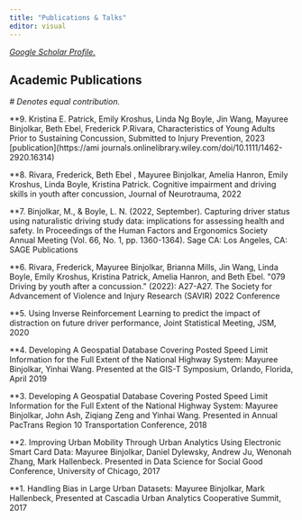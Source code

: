 ```yaml
---
title: "Publications & Talks"
editor: visual
---
```


[*Google Scholar Profile.*](https://scholar.google.com/citations?user=OJFxBWMAAAAJ&hl=en)

## Academic Publications

*\# Denotes equal contribution.*

**9. Kristina E. Patrick, Emily Kroshus, Linda Ng Boyle, Jin Wang, Mayuree Binjolkar, Beth Ebel, Frederick P.Rivara, Characteristics of Young Adults Prior to Sustaining Concussion, Submitted to Injury Prevention, 2023 [publication](https://ami journals.onlinelibrary.wiley.com/doi/10.1111/1462-2920.16314)

**8. Rivara, Frederick, Beth Ebel , Mayuree Binjolkar, Amelia Hanron, Emily Kroshus, Linda Boyle, Kristina Patrick. Cognitive impairment and driving skills in youth after concussion, Journal of Neurotrauma, 2022 

**7. Binjolkar, M., & Boyle, L. N. (2022, September). Capturing driver status using naturalistic driving study data: implications for assessing health and safety. In Proceedings of the Human Factors and Ergonomics Society Annual Meeting (Vol. 66, No. 1, pp. 1360-1364). Sage CA: Los Angeles, CA: SAGE Publications

**6. Rivara, Frederick, Mayuree Binjolkar, Brianna Mills, Jin Wang, Linda Boyle, Emily Kroshus, Kristina Patrick, Amelia Hanron, and Beth Ebel. "079 Driving by youth after a concussion." (2022): A27-A27. The Society for Advancement of Violence and Injury Research (SAVIR) 2022 Conference

**5. Using Inverse Reinforcement Learning to predict the impact of distraction on future driver performance,
Joint Statistical Meeting, JSM, 2020 

**4. Developing A Geospatial Database Covering Posted Speed Limit Information for the Full Extent of the National Highway System: Mayuree Binjolkar, Yinhai Wang. Presented at the GIS-T Symposium, Orlando, Florida, April 2019

**3. Developing A Geospatial Database Covering Posted Speed Limit Information for the Full Extent of the National Highway System: Mayuree Binjolkar, John Ash, Ziqiang Zeng and Yinhai Wang. Presented in Annual PacTrans Region 10 Transportation Conference, 2018

**2. Improving Urban Mobility Through Urban Analytics Using Electronic Smart Card Data: Mayuree Binjolkar, Daniel Dylewsky, Andrew Ju, Wenonah Zhang, Mark Hallenbeck. Presented in Data Science for Social Good Conference, University of Chicago, 2017

**1. Handling Bias in Large Urban Datasets: Mayuree Binjolkar, Mark Hallenbeck, Presented at Cascadia Urban
Analytics Cooperative Summit, 2017


[\
](https://scholar.google.com/citations?view_op=view_citation&hl=en&user=OJFxBWMAAAAJ&citation_for_view=OJFxBWMAAAAJ:d1gkVwhDpl0C)
